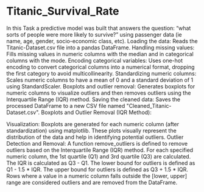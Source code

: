 # Titanic_Survival_Rate
In this Task  a predictive model was built  that answers the question: “what sorts of people were more likely to survive?” using passenger data (ie name, age, gender, socio-economic class, etc).
Loading the data: Reads the Titanic-Dataset.csv file into a pandas DataFrame.
Handling missing values: Fills missing values in numeric columns with the median and in categorical columns with the mode.
Encoding categorical variables: Uses one-hot encoding to convert categorical columns into a numerical format, dropping the first category to avoid multicollinearity.
Standardizing numeric columns: Scales numeric columns to have a mean of 0 and a standard deviation of 1 using StandardScaler.
Boxplots and outlier removal: Generates boxplots for numeric columns to visualize outliers and then removes outliers using the Interquartile Range (IQR) method.
Saving the cleaned data: Saves the processed DataFrame to a new CSV file named "Cleaned_Titanic-Dataset.csv".
Boxplots and Outlier Removal (IQR Method):

Visualization: Boxplots are generated for each numeric column (after standardization) using matplotlib. These plots visually represent the distribution of the data and help in identifying potential outliers.
Outlier Detection and Removal: A function remove_outliers is defined to remove outliers based on the Interquartile Range (IQR) method.
For each specified numeric column, the 1st quartile (Q1) and 3rd quartile (Q3) are calculated.
The IQR is calculated as Q3 - Q1.
The lower bound for outliers is defined as Q1 - 1.5 * IQR.
The upper bound for outliers is defined as Q3 + 1.5 * IQR.
Rows where a value in a numeric column falls outside the [lower, upper] range are considered outliers and are removed from the DataFrame.
